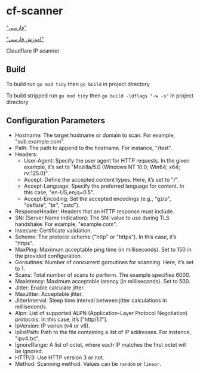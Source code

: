 # cf-scanner

["فارسی"](/README_fa.md)

["اموزش فارسی"](/tutorial/FA.md)

Cloudflare IP scanner

## Build

To build run `go mod tidy` then `go build` in project directory

To build stripped run `go mod tidy` then `go build -ldflags "-w -s"` in project directory

## Configuration Parameters

* Hostname: The target hostname or domain to scan. For example, "sub.example.com".
* Path: The path to append to the hostname. For instance, "/test".
* Headers:
  * User-Agent: Specify the user agent for HTTP requests. In the given example, it’s set to "Mozilla/5.0 (Windows NT 10.0; Win64; x64; rv:125.0)".
  * Accept: Define the accepted content types. Here, it’s set to "*/*".
  * Accept-Language: Specify the preferred language for content. In this case, "en-US,en;q=0.5".
  * Accept-Encoding: Set the accepted encodings (e.g., "gzip", "deflate", "br", "zstd").
* ResponseHeader: Headers that an HTTP response must include.
* SNI (Server Name Indication): The SNI value to use during TLS handshake. For example, "example.com".
* Insecure: Certificate validation.
* Scheme: The protocol scheme ("http" or "https"). In this case, it’s "https".
* MaxPing: Maximum acceptable ping time (in milliseconds). Set to 150 in the provided configuration.
* Goroutines: Number of concurrent goroutines for scanning. Here, it’s set to 1.
* Scans: Total number of scans to perform. The example specifies 6000.
* Maxletency: Maximum acceptable latency (in milliseconds). Set to 500.
* Jitter: Enable calculate jitter.
* MaxJitter: Acceptable jitter.
* JitterInterval: Sleep time interval between jitter calculations in milliseconds.
* Alpn: List of supported ALPN (Application-Layer Protocol Negotiation) protocols. In this case, it’s ["http/1.1"].
* IpVersion: IP verion (v4 or v6).
* IplistPath: Path to the file containing a list of IP addresses. For instance, "ipv4.txt".
* IgnoreRange: A list of octet, where each IP matches the first octet will be ignored.
* HTTP/3: Use HTTP version 3 or not.
* Method: Scanning method. Values can be `random` or `linear`.
